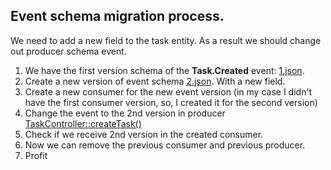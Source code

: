 ## Event schema migration process.

We need to add a new field to the task entity. As a result we should change out producer schema event.

1. We have the first version schema of the **Task.Created** event: [1.json](json-schema/task/created/1.json).
2. Create a new version of event schema [2.json](json-schema/task/created/2.json). With a new field.
3. Create a new consumer for the new event version (in my case I didn't have the first consumer version, so, I created it for the second version)
4. Change the event to the 2nd version in producer [TaskController::createTask()](task-tracker/src/Controller/TaskController.php)
5. Check if we receive 2nd version in the created consumer.
6. Now we can remove the previous consumer and previous producer.
7. Profit